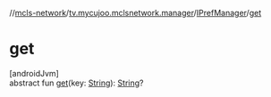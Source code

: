 //[mcls-network](../../../index.md)/[tv.mycujoo.mclsnetwork.manager](../index.md)/[IPrefManager](index.md)/[get](get.md)

# get

[androidJvm]\
abstract fun [get](get.md)(key: [String](https://kotlinlang.org/api/latest/jvm/stdlib/kotlin/-string/index.html)): [String](https://kotlinlang.org/api/latest/jvm/stdlib/kotlin/-string/index.html)?
